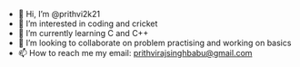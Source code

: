 - 👋 Hi, I’m @prithvi2k21
- 👀 I’m interested in coding and cricket
- 🌱 I’m currently learning C and C++
- 💞️ I’m looking to collaborate on problem practising and working on basics
- 📫 How to reach me my email: prithvirajsinghbabu@gmail.com

<!---
prithvi2k21/prithvi2k21 is a ✨ special ✨ repository because its `README.md` (this file) appears on your GitHub profile.
You can click the Preview link to take a look at your changes.
--->
